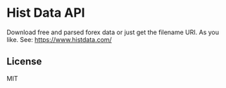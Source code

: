 Hist Data API
=============

Download free and parsed forex data or just get the filename URI. As you like.
See: https://www.histdata.com/
 
## License

MIT